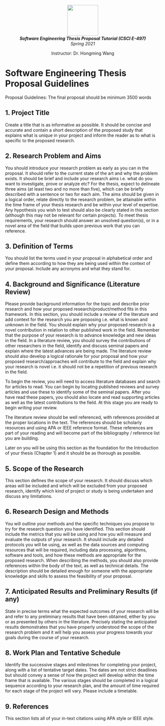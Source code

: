 <p align="center">
  <img width="100" height="100" src="https://upload.wikimedia.org/wikipedia/en/8/89/ExtensionFlag.png">
   <br/>
  <em><b>Software Engineering Thesis Proposal Tutorial (CSCI E-497)</b></em>
      <br/>
  <em>Spring 2021</em>
</p>
<p align="center">
Instructor: Dr. Hongming Wang 





# Software Engineering Thesis Proposal Guidelines

Proposal Guidelines: The final proposal should be minimum 3500 words



## 1.  Project Title

Create a title that is as informative as possible. It should be concise and accurate and contain a short description of the proposed study that explains what is unique in your project and inform the reader as to what is specific to the proposed research.



## 2.  Research Problem and Aims

You should introduce your research problem as early as you can in the proposal. It should refer to the current state of the art and why the problem exists. It should be brief and include your research aims i.e. what do you want to investigate, prove or analyze etc?  For the thesis, expect to delineate three aims (at least two and no more than five), which can be briefly described with a sentence or two for each aim.  The aims should be given in a logical order, relate directly to the research problem, be attainable within the time frame of your thesis research and be within your level of expertise.  Any hypothesis you wish to test should also be clearly stated in this section (although this may not be relevant for certain projects).  To meet thesis requirements, your research should answer an unsolved question(s), or in a novel area of the field that builds upon previous work that you can reference.



## 3.  Definition of Terms

You should list the terms used in your proposal in alphabetical order and define them according to how they are being used within the context of your proposal.  Include any acronyms and what they stand for.



## 4. Background and Significance (Literature Review)

Please provide background information for the topic and describe prior research and how your proposed research/product/method fits in this framework.  In this section, you should include a review of the literature and add context for the research you are proposing i.e. what is known and unknown in the field.  You should explain why your proposed research is a novel contribution in relation to other published work in the field.  Remember that the purpose of your research is to advance knowledge and new ideas in the field.  In a literature review, you should survey the contributions of other researchers in the field, identify and discuss seminal papers and explain where the latest advances are being made. The literature review should also develop a logical rationale for your proposal and how your proposed research/approaches will contribute to the field and explain why your research is novel i.e. it should not be a repetition of previous research in the field.  

To begin the review, you will need to access literature databases and search for articles to read.  You can begin by locating published reviews and survey articles and use these to identify some of the seminal papers.  After you have read these papers, you should also locate and read supporting articles as well as the latest contributions to the field.  At this stage you are ready to begin writing your review.

The literature review should be well referenced, with references provided at the proper locations in the text. The references should be scholarly resources and using APA or IEEE reference format. These references are part of your reading and will become part of the bibliography / reference list you are building.

Later on you will be using this section as the foundation for the Introduction of your thesis (Chapter 1) and it should be as thorough as possible.  



## 5.  Scope of the Research

This section defines the scope of your research. It should discuss which areas will be included and which will be excluded from your proposed research, identify which kind of project or study is being undertaken and discuss any limitations.



## 6.  Research Design and Methods

You will outline your methods and the specific techniques you propose to try for the research question you have identified.  This section should include the metrics that you will be using and how you will measure and evaluate the outputs of your research.  It should include any detailed protocols you will be using, as well as the data sources and computing resources that will be required, including data processing, algorithms, software and tools, and how these methods are appropriate for the proposed research. When describing the methods, you should also provide references within the body of the text, as well as technical details.  The description should be detailed enough for someone with the appropriate knowledge and skills to assess the feasibility of your proposal.



## 7.  Anticipated Results and Preliminary Results (if any)

State in precise terms what the expected outcomes of your research will be and refer to any preliminary results that have  been obtained, either by you or as presented by others in the  literature.  Precisely stating the anticipated results demonstrates that you have properly understood the scope of the research problem and it will help you assess your progress towards your goals during the course of your research.

 

## 8.  Work Plan and Tentative Schedule

Identify the successive stages and milestones for completing your project, along with a list of tentative target dates. The dates are not strict deadlines but should convey a sense of how the project will  develop within the time frame that is available. The various stages  should be completed in a logical sequence according to your research  plan, and the amount of time required for each stage of the project will vary. Please include a timetable.



## 9.  References

This section lists all of your in-text citations using APA style or IEEE style.